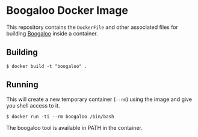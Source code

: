 Boogaloo Docker Image
=====================

This repository contains the ``DockerFile`` and other associated
files for building [Boogaloo](https://bitbucket.org/nadiapolikarpova/boogaloo/wiki/Home)
inside a container.


Building
--------

```
$ docker build -t "boogaloo" .
```

Running
-------

This will create a new temporary container (``--rm``) using the
image and give you shell access to it.

```
$ docker run -ti --rm boogaloo /bin/bash
```

The boogaloo tool is available in PATH in the container.
